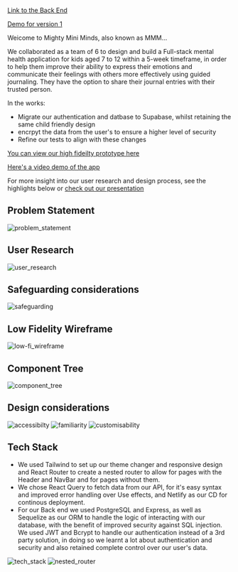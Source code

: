 [Link to the Back End](https://github.com/Grego12098/mighty_mini_minds_backEnd)

[Demo for version 1](https://migthyminiminds.netlify.app/)

Weicome to Mighty Mini Minds, also known as MMM... 

We collaborated as a team of 6 to design and build a Full-stack mental health application for kids aged 7 to 12 within a 5-week timeframe, in order to help them improve their ability to express their emotions and communicate their feelings with others more effectively using guided journaling. They have the option to share their journal entries with their trusted person. 

In the works:
<ul>
  <li>Migrate our authentication and datbase to Supabase, whilst retaining the same child friendly design</li>
  <li>encrpyt the data from the user's to ensure a higher level of security</li>
  <li>Refine our tests to align with these changes</li>
</ul>

[You can view our high fideilty prototype here](https://shorturl.at/bAHW4)

[Here's a video demo of the app](https://www.youtube.com/watch?v=MhEH8YmNl_Y&ab_channel=GM)

For more insight into our user research and design process, see the highlights below or [check out our presentation](https://www.canva.com/design/DAFo4zRd770/eyrbLyuqBd3gvLHkk7FnFA/view?utm_content=DAFo4zRd770&utm_campaign=designshare&utm_medium=link&utm_source=publishsharelink)

## Problem Statement
![problem_statement](./screenshots/problem_statement.png)
## User Research
![user_research](./screenshots/user_research.png)
## Safeguarding considerations
![safeguarding](./screenshots/safegaurding.png)
## Low Fidelity Wireframe
![low-fi_wireframe](./screenshots/low_fidelity_wireframe.png)
## Component Tree
![component_tree](./screenshots/component_tree.png)
## Design considerations
![accessibilty](./screenshots/accessibility.png)
![familiarity](./screenshots/familiarity.png)
![customisability](./screenshots/customisability.png)
## Tech Stack 
- We used Tailwind to set up our theme changer and responsive design and React Router to create a nested router to allow for pages with the Header and NavBar and for pages without them.
- We chose React Query to fetch data from our API, for it's easy syntax and improved error handling over Use effects, and Netlify as our CD for continous deployment. 
- For our Back end we used PostgreSQL and Express, as well as Sequelize as our ORM to handle the logic of interacting with our database, with the benefit of improved security against SQL injection. We used JWT and Bcrypt to handle our authentication instead of a 3rd party solution, in doing so we learnt a lot about authentication and security and also retained complete control over our user's data. 

![tech_stack](./screenshots/tech_stack.png)
![nested_router](./screenshots/nested_router.png)




